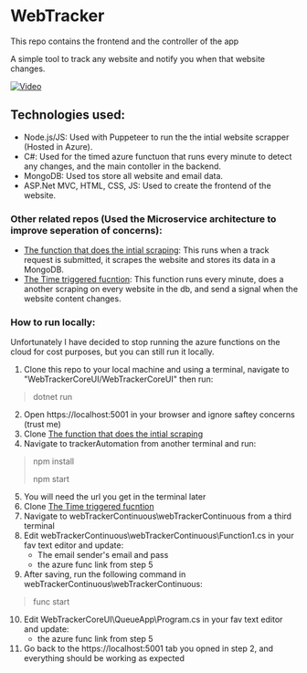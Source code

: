 # WebTracker

This repo contains the frontend and the controller of the app

A simple tool to track any website and notify you when that website changes.

[![Video](https://webpagetracker.blob.core.windows.net/pics/demothum.png)](https://youtu.be/uO2EfLAHSeg "Demo")

## Technologies used:
- Node.js/JS: Used with Puppeteer to run the the intial website scrapper (Hosted in Azure).
- C#: Used for the timed azure functuon that runs every minute to detect any changes, and the main contoller in the backend.
- MongoDB: Used tos store all website and email data.
- ASP.Net MVC, HTML, CSS, JS: Used to create the frontend of the website.

### Other related repos (Used the Microservice architecture to improve seperation of concerns):
- [The function that does the intial scraping](https://github.com/jawadjawid/trackerAutomation):
This runs when a track request is submitted, it scrapes the website and stores its data in a MongoDB.
- [The Time triggered fucntion](https://github.com/jawadjawid/webTrackerContinuousAzureFunc):
This function runs every minute, does a another scraping on every website in the db, and send a signal when the website content changes. 

### How to run locally:
Unfortunately I have decided to stop running the azure functions on the cloud for cost purposes, but you can still run it locally.
1. Clone this repo to your local machine and using a terminal, navigate to "WebTrackerCoreUI/WebTrackerCoreUI" then run:
>  dotnet run
2. Open https://localhost:5001 in your browser and ignore saftey concerns (trust me)
3. Clone [The function that does the intial scraping](https://github.com/jawadjawid/trackerAutomation)
4. Navigate to trackerAutomation from another terminal and run:
<blockquote>
    <p>npm install</p>
    <p>npm start</p>
</blockquote>

5. You will need the url you get in the terminal later
6. Clone [The Time triggered fucntion](https://github.com/jawadjawid/webTrackerContinuousAzureFunc)
7. Navigate to webTrackerContinuous\webTrackerContinuous from a third terminal
8. Edit webTrackerContinuous\webTrackerContinuous\Function1.cs in your fav text editor and update:
   - The email sender's email and pass
   - the azure func link from step 5
9. After saving, run the following command in webTrackerContinuous\webTrackerContinuous:
> func start
10. Edit WebTrackerCoreUI\QueueApp\Program.cs in your fav text editor and update:
    - the azure func link from step 5
11. Go back to the https://localhost:5001 tab you opned in step 2, and everything should be working as expected





